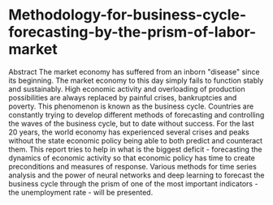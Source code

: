 # Methodology-for-business-cycle-forecasting-by-the-prism-of-labor-market

Abstract
The market economy has suffered from an inborn "disease" since its beginning. The market economy to this day simply fails to function stably and sustainably. High economic activity and overloading of production possibilities are always replaced by painful crises, bankruptcies and poverty. This phenomenon is known as the business cycle. Countries are constantly trying to develop different methods of forecasting and controlling the waves of the business cycle, but to date without success. For the last 20 years, the world economy has experienced several crises and peaks without the state economic policy being able to both predict and counteract them. This report tries to help in what is the biggest deficit - forecasting the dynamics of economic activity so that economic policy has time to create preconditions and measures of response. Various methods for time series analysis and the power of neural networks and deep learning to forecast the business cycle through the prism of one of the most important indicators - the unemployment rate - will be presented.
